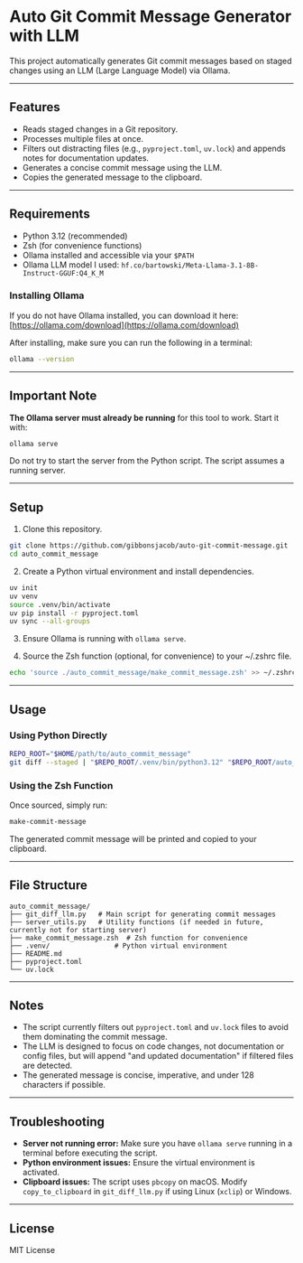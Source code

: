 # Auto Git Commit Message Generator with LLM

This project automatically generates Git commit messages based on staged changes using an LLM (Large Language Model) via Ollama.

---

## Features

* Reads staged changes in a Git repository.
* Processes multiple files at once.
* Filters out distracting files (e.g., `pyproject.toml`, `uv.lock`) and appends notes for documentation updates.
* Generates a concise commit message using the LLM.
* Copies the generated message to the clipboard.

---

## Requirements

* Python 3.12 (recommended)
* Zsh (for convenience functions)
* Ollama installed and accessible via your `$PATH`
* Ollama LLM model I used: `hf.co/bartowski/Meta-Llama-3.1-8B-Instruct-GGUF:Q4_K_M`

### Installing Ollama

If you do not have Ollama installed, you can download it here: [https://ollama.com/download](https://ollama.com/download)

After installing, make sure you can run the following in a terminal:

```bash
ollama --version
```

---

## Important Note

**The Ollama server must already be running** for this tool to work. Start it with:

```bash
ollama serve
```

Do not try to start the server from the Python script. The script assumes a running server.

---

## Setup

1. Clone this repository.

```bash
git clone https://github.com/gibbonsjacob/auto-git-commit-message.git
cd auto_commit_message
```

2. Create a Python virtual environment and install dependencies.

```bash
uv init
uv venv 
source .venv/bin/activate
uv pip install -r pyproject.toml
uv sync --all-groups
```

3. Ensure Ollama is running with `ollama serve`.

4. Source the Zsh function (optional, for convenience) to your ~/.zshrc file.

```bash
echo 'source ./auto_commit_message/make_commit_message.zsh' >> ~/.zshrc
```

---

## Usage

### Using Python Directly

```bash
REPO_ROOT="$HOME/path/to/auto_commit_message"
git diff --staged | "$REPO_ROOT/.venv/bin/python3.12" "$REPO_ROOT/auto_commit_message/git_diff_llm.py"
```

### Using the Zsh Function

Once sourced, simply run:

```bash
make-commit-message
```

The generated commit message will be printed and copied to your clipboard.

---

## File Structure

```
auto_commit_message/
├── git_diff_llm.py   # Main script for generating commit messages
├── server_utils.py   # Utility functions (if needed in future, currently not for starting server)
├── make_commit_message.zsh  # Zsh function for convenience
├── .venv/                # Python virtual environment
├── README.md
├── pyproject.toml
└── uv.lock
```

---

## Notes

* The script currently filters out `pyproject.toml` and `uv.lock` files to avoid them dominating the commit message.
* The LLM is designed to focus on code changes, not documentation or config files, but will append "and updated documentation" if filtered files are detected.
* The generated message is concise, imperative, and under 128 characters if possible.

---

## Troubleshooting

* **Server not running error:** Make sure you have `ollama serve` running in a terminal before executing the script.
* **Python environment issues:** Ensure the virtual environment is activated.
* **Clipboard issues:** The script uses `pbcopy` on macOS. Modify `copy_to_clipboard` in `git_diff_llm.py` if using Linux (`xclip`) or Windows.

---

## License

MIT License
